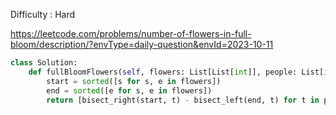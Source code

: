 Difficulty : Hard 

https://leetcode.com/problems/number-of-flowers-in-full-bloom/description/?envType=daily-question&envId=2023-10-11 

```python
class Solution:
    def fullBloomFlowers(self, flowers: List[List[int]], people: List[int]) -> List[int]:
        start = sorted([s for s, e in flowers])
        end = sorted([e for s, e in flowers])
        return [bisect_right(start, t) - bisect_left(end, t) for t in people]
```
